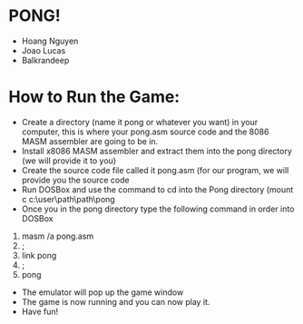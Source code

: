 # PONG!
* Hoang Nguyen
* Joao Lucas
* Balkrandeep

# How to Run the Game: 
* Create a directory (name it pong or whatever you want) in your computer, this is where your pong.asm source code and the 8086 MASM assembler are going to be in.
* Install x8086 MASM assembler and extract them into the pong directory (we will provide it to you)
* Create the source code file called it pong.asm (for our program, we will provide you the source code 
* Run DOSBox and use the command to cd into the Pong directory (mount c c:\user\path\path\pong
* Once you in the pong directory type the following command in order into DOSBox 
1. masm /a pong.asm
2. ;
3. link pong
4. ;
5. pong
* The emulator will pop up the game window
* The game is now running and you can now play it.
* Have fun!
